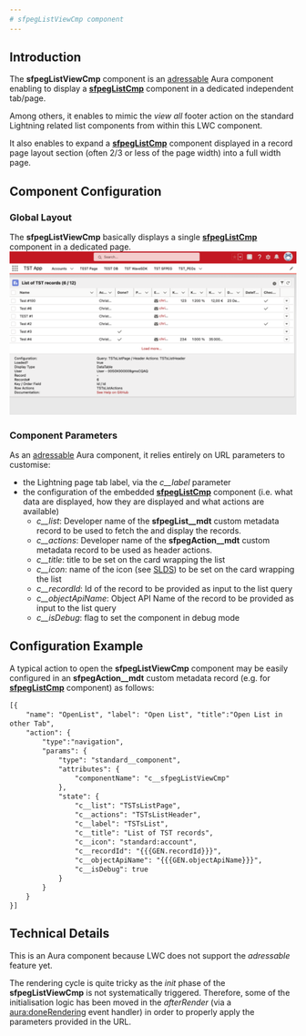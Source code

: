 ```yaml
---
# sfpegListViewCmp component
---
```


## Introduction

The **sfpegListViewCmp** component is an [adressable](https://developer.salesforce.com/docs/component-library/bundle/lightning:isUrlAddressable/documentation) Aura component enabling to display a
**[sfpegListCmp](/help/sfpegListCmp.md)** component in a dedicated independent tab/page.

Among others, it enables to mimic the _view all_ footer action on the standard Lightning
related list components from within this LWC component.

It also enables to expand a **[sfpegListCmp](/help/sfpegListCmp.md)** component displayed in
a record page layout section (often 2/3 or less of the page width) into a full width page.


## Component Configuration

### Global Layout

The **sfpegListViewCmp** basically displays a single **[sfpegListCmp](/help/sfpegListCmp.md)** component 
in a dedicated page.<br/>
![List View](/media/sfpegListView.png) 


### Component Parameters

As an [adressable](https://developer.salesforce.com/docs/component-library/bundle/lightning:isUrlAddressable/documentation) Aura component, it relies entirely on URL parameters to customise:
* the Lightning page tab label, via the *c__label* parameter
* the configuration of the embedded **[sfpegListCmp](/help/sfpegListCmp.md)** component (i.e. what data are displayed, how they are displayed and what actions are available)
    * *c__list*: Developer name of the **sfpegList__mdt** custom metadata record to be used to fetch the and display the records.
    * *c__actions*: Developer name of the **sfpegAction__mdt** custom metadata record to be used as header actions.
    * *c__title*: title to be set on the card wrapping the list
    * *c__icon*: name of the icon (see [SLDS](https://www.lightningdesignsystem.com/icons/)) to be set on the card wrapping the list
    * *c__recordId*: Id of the record to be provided as input to the list query
    * *c__objectApiName*: Object API Name of the record to be provided as input to the list query
    * *c__isDebug*: flag to set the component in debug mode


## Configuration Example

A typical action to open the **sfpegListViewCmp** component may be easily configured in an **sfpegAction__mdt**
custom metadata record (e.g. for **[sfpegListCmp](/help/sfpegListCmp.md)** component) as follows:
```
[{
    "name": "OpenList", "label": "Open List", "title":"Open List in other Tab",
    "action": {
        "type":"navigation",
        "params": {
            "type": "standard__component",
            "attributes": {
                "componentName": "c__sfpegListViewCmp"
            },
            "state": {
                "c__list": "TSTsListPage",
                "c__actions": "TSTsListHeader",
                "c__label": "TSTsList",
                "c__title": "List of TST records",
                "c__icon": "standard:account",
                "c__recordId": "{{{GEN.recordId}}}",
                "c__objectApiName": "{{{GEN.objectApiName}}}",
                "c__isDebug": true
            }
        }
    }
}]
```

## Technical Details

This is an Aura component because LWC does not support the _adressable_ feature yet.

The rendering cycle is quite tricky as the _init_ phase of the **sfpegListViewCmp**
is not systematically triggered. Therefore, some of the initialisation logic has been
moved in the _afterRender_ (via a
[aura:doneRendering](https://developer.salesforce.com/docs/component-library/bundle/aura:doneRendering/documentation)
event handler) in order to properly apply the parameters provided in the URL.
